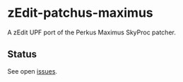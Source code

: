 # zEdit-patchus-maximus
A zEdit UPF port of the Perkus Maximus SkyProc patcher.

## Status
See open [issues](https://github.com/SeeSharpCode/zEdit-patchus-maximus/issues).
